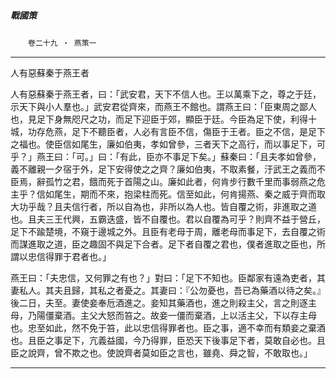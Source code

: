 

##### 戰國策
　　`卷二十九 ‧ 燕策一`

* * *

人有惡蘇秦于燕王者

人有惡蘇秦于燕王者，曰：「武安君，天下不信人也。王以萬乘下之，尊之于廷，示天下與小人羣也。」武安君從齊來，而燕王不館也。謂燕王曰：「臣東周之鄙人也，見足下身無咫尺之功，而足下迎臣于郊，顯臣于廷。今臣為足下使，利得十城，功存危燕，足下不聽臣者，人必有言臣不信，傷臣于王者。臣之不信，是足下之福也。使臣信如尾生，廉如伯夷，孝如曾參，三者天下之高行，而以事足下，可乎？」燕王曰：「可。」曰：「有此，臣亦不事足下矣。」蘇秦曰：「且夫孝如曾參，義不離親一夕宿于外，足下安得使之之齊？廉如伯夷，不取素餐，汙武王之義而不臣焉，辭孤竹之君，餓而死于首陽之山。廉如此者，何肯步行數千里而事弱燕之危主乎？信如尾生，期而不來，抱梁柱而死。信至如此，何肯揚燕、秦之威于齊而取大功乎哉？且夫信行者，所以自為也，非所以為人也。皆自覆之術，非進取之道也。且夫三王代興，五霸迭盛，皆不自覆也。君以自覆為可乎？則齊不益于營丘，足下不踰楚境，不窺于邊城之外。且臣有老母于周，離老母而事足下，去自覆之術而謀進取之道，臣之趣固不與足下合者。足下者自覆之君也，僕者進取之臣也，所謂以忠信得罪于君者也。」

燕王曰：「夫忠信，又何罪之有也？」對曰：「足下不知也。臣鄰家有遠為吏者，其妻私人。其夫且歸，其私之者憂之。其妻曰：『公勿憂也，吾已為藥酒以待之矣。』後二日，夫至。妻使妾奉卮酒進之。妾知其藥酒也，進之則殺主父，言之則逐主母，乃陽僵棄酒。主父大怒而笞之。故妾一僵而棄酒，上以活主父，下以存主母也。忠至如此，然不免于笞，此以忠信得罪者也。臣之事，適不幸而有類妾之棄酒也。且臣之事足下，亢義益國，今乃得罪，臣恐天下後事足下者，莫敢自必也。且臣之說齊，曾不欺之也。使說齊者莫如臣之言也，雖堯、舜之智，不敢取也。」

* * *

